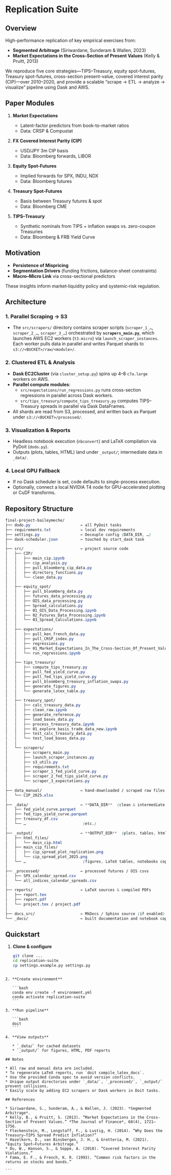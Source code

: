 # Replication Suite

## Overview

High-performance replication of key empirical exercises from:

- **Segmented Arbitrage** (Siriwardane, Sunderam & Wallen, 2023)  
- **Market Expectations in the Cross-Section of Present Values** (Kelly & Pruitt, 2013)

We reproduce five core strategies—TIPS–Treasury, equity spot-futures, Treasury spot-futures, cross-section present-value, covered interest parity (CIP)—over 2010–2020, and provide a scalable “scrape → ETL → analyze → visualize” pipeline using Dask and AWS.

## Paper Modules

1. **Market Expectations**  
   - Latent-factor predictors from book-to-market ratios  
   - Data: CRSP & Compustat

2. **FX Covered Interest Parity (CIP)**  
   - USD/JPY 3m CIP basis  
   - Data: Bloomberg forwards, LIBOR

3. **Equity Spot-Futures**  
   - Implied forwards for SPX, INDU, NDX  
   - Data: Bloomberg futures

4. **Treasury Spot-Futures**  
   - Basis between Treasury futures & spot  
   - Data: Bloomberg CME

5. **TIPS–Treasury**  
   - Synthetic nominals from TIPS + inflation swaps vs. zero-coupon Treasuries  
   - Data: Bloomberg & FRB Yield Curve

## Motivation

- **Persistence of Mispricing**  
- **Segmentation Drivers** (funding frictions, balance-sheet constraints)  
- **Macro–Micro Link** via cross-sectional predictors  

These insights inform market‐liquidity policy and systemic‐risk regulation.

## Architecture

### 1. Parallel Scraping → S3  
- The `src/scrapers/` directory contains scraper scripts (`scraper_1_…`, `scraper_2_…`, `scraper_3_…`) orchestrated by **`scrapers_main.py`**, which launches AWS EC2 workers (`t3.micro`) via `launch_scraper_instances`. Each worker pulls data in parallel and writes Parquet shards to `s3://<BUCKET>/raw/<module>/`.

### 2. Clustered ETL & Analysis  
- **Dask EC2Cluster** (via `cluster_setup.py`) spins up 4–8 `c7a.large` workers on AWS.  
- **Parallel compute modules**:  
  - `src/expectations/run_regressions.py` runs cross-section regressions in parallel across Dask workers.  
  - `src/tips_treasury/compute_tips_treasury.py` computes TIPS–Treasury spreads in parallel via Dask DataFrames.  
- All shards are read from S3, processed, and written back as Parquet under `s3://<BUCKET>/processed/`.

### 3. Visualization & Reports  
- Headless notebook execution (`nbconvert`) and LaTeX compilation via PyDoit (`dodo.py`).  
- Outputs (plots, tables, HTML) land under `_output/`; intermediate data in `_data/`.

### 4. Local GPU Fallback  
- If no Dask scheduler is set, code defaults to single-process execution.  
- Optionally, connect a local NVIDIA T4 node for GPU-accelerated plotting or CuDF transforms.


## Repository Structure

```scss
final-project-baileymeche/
├── dodo.py                      ← all PyDoit tasks
├── requirements.txt             ← local dev requirements
├── settings.py                  ← Decouple config (DATA_DIR, …)
├── dask-scheduler.json          ← touched by start_dask task
│
├── src/                         ← project source code
│   ├── CIP/
│   │   ├── main_cip.ipynb
│   │   ├── cip_analysis.py
│   │   ├── pull_bloomberg_cip_data.py
│   │   ├── directory_functions.py
│   │   └── clean_data.py
│   │
│   ├── equity_spot/
│   │   ├── pull_bloomberg_data.py
│   │   ├── futures_data_processing.py
│   │   ├── OIS_data_processing.py
│   │   ├── Spread_calculations.py
│   │   ├── 01_OIS_Data_Processing.ipynb
│   │   ├── 02_Futures_Data_Processing.ipynb
│   │   └── 03_Spread_Calculations.ipynb
│   │
│   ├── expectations/
│   │   ├── pull_ken_french_data.py
│   │   ├── pull_CRSP_index.py
│   │   ├── regressions.py
│   │   ├── 01_Market_Expectations_In_The_Cross-Section_Of_Present_Values_Final.ipynb
│   │   └── run_regressions.ipynb
│   │
│   ├── tips_treasury/
│   │   ├── compute_tips_treasury.py
│   │   ├── pull_fed_yield_curve.py
│   │   ├── pull_fed_tips_yield_curve.py
│   │   ├── pull_bloomberg_treasury_inflation_swaps.py
│   │   ├── generate_figures.py
│   │   └── generate_latex_table.py
│   │
│   ├── treasury_spot/
│   │   ├── calc_treasury_data.py
│   │   ├── clean_raw.ipynb
│   │   ├── generate_reference.py
│   │   ├── load_bases_data.py
│   │   ├── process_treasury_data.ipynb
│   │   ├── 01_explore_basis_trade_data_new.ipynb
│   │   ├── test_calc_treasury_data.py
│   │   └── test_load_bases_data.py
│   │
│   └── scrapers/
│       ├── scrapers_main.py
│       ├── launch_scraper_instances.py
│       ├── s3_utils.py
│       ├── requirements.txt
│       ├── scraper_1_fed_yield_curve.py
│       ├── scraper_2_fed_tips_yield_curve.py
│       └── scraper_3_expectations.py
│
├── data_manual/                 ← hand-downloaded / scraped raw files
│   └── CIP_2025.xlsx
│
├── _data/                       ← **DATA_DIR**  (clean & intermediate datasets)
│   ├── fed_yield_curve.parquet
│   ├── fed_tips_yield_curve.parquet
│   ├── treasury_df.csv
│   └── …                         (etc.)
│
├── _output/                     ← **OUTPUT_DIR**  (plots, tables, html, tex)
│   ├── html_files/
│   │   └── main_cip.html
│   ├── main_cip_files/
│   │   ├── cip_spread_plot_replication.png
│   │   └── cip_spread_plot_2025.png
│   └── …                         (figures, LaTeX tables, notebooks copies)
│
├── _processed/                  ← processed futures / OIS csvs
│   ├── SPX_calendar_spread.csv
│   └── all_indices_calendar_spreads.csv
│
├── reports/                     ← LaTeX sources & compiled PDFs
│   ├── report.tex
│   ├── report.pdf
│   └── project.tex / project.pdf
│
├── docs_src/                    ← MkDocs / Sphinx source (if enabled)
└── _docs/                       ← built documentation and notebook copies
```

## Quickstart

1. **Clone & configure**  
   ```bash
   git clone ...
   cd replication-suite
   cp settings.example.py settings.py
````

2. **Create environment**

   ```bash
   conda env create -f environment.yml
   conda activate replication-suite
   ```

3. **Run pipeline**

   ```bash
   doit
   ```

4. **View outputs**

   * `_data/` for cached datasets
   * `_output/` for figures, HTML, PDF reports

## Notes

* All raw and manual data are included.
* To regenerate LaTeX reports, run `doit compile_latex_docs`.
* Use the provided Conda spec to avoid version conflicts.
* Unique output directories under `_data/`, `_processed/`, `_output/` prevent collisions.
* Easily scale by adding EC2 scrapers or Dask workers in Doit tasks.

## References

* Siriwardane, S., Sunderam, A., & Wallen, J. (2023). *Segmented Arbitrage*.
* Kelly, B., & Pruitt, S. (2013). “Market Expectations in the Cross-Section of Present Values.” *The Journal of Finance*, 68(4), 1721–1756.
* Fleckenstein, M., Longstaff, F., & Lustig, H. (2014). “Why Does the Treasury–TIPS Spread Predict Inflation?”
* Hazelkorn, D., van Binsbergen, J. H., & Grotteria, M. (2021). “Equity Spot–Futures Arbitrage.”
* Du, W., Hanson, S., & Soppe, A. (2018). “Covered Interest Parity Violations.”
* Fama, E. F., & French, K. R. (1993). “Common risk factors in the returns on stocks and bonds.”

```


